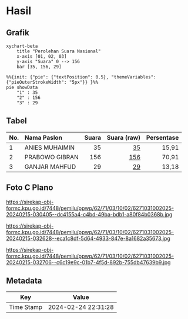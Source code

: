 # Hasil

## Grafik

```mermaid
xychart-beta
    title "Perolehan Suara Nasional"
    x-axis [01, 02, 03]
    y-axis "Suara" 0 --> 156
    bar [35, 156, 29]
```

```mermaid
%%{init: {"pie": {"textPosition": 0.5}, "themeVariables": {"pieOuterStrokeWidth": "5px"}} }%%
pie showData
    "1" : 35
    "2" : 156
    "3" : 29
```

## Tabel

| No. | Nama Paslon    | Suara | Suara (raw) | Persentase |
|:--- |:-------------- | -----:| -----------:| ----------:|
| 1   | ANIES MUHAIMIN | 35    | [35][p-1]   | 15,91      |
| 2   | PRABOWO GIBRAN | 156   | [156][p-2]  | 70,91      |
| 3   | GANJAR MAHFUD  | 29    | [29][p-3]   | 13,18      |


[p-1]: https://github.com/gigit-pemilu/pemilu-2024/blob/main/pilpres/hitung-suara/sub/62-kalimantan-tengah/sub/71-kota-palangkaraya/sub/03-jekan-raya/sub/1002-menteng/sub/025-tps/sub/paslon-1.txt
[p-2]: https://github.com/gigit-pemilu/pemilu-2024/blob/main/pilpres/hitung-suara/sub/62-kalimantan-tengah/sub/71-kota-palangkaraya/sub/03-jekan-raya/sub/1002-menteng/sub/025-tps/sub/paslon-2.txt
[p-3]: https://github.com/gigit-pemilu/pemilu-2024/blob/main/pilpres/hitung-suara/sub/62-kalimantan-tengah/sub/71-kota-palangkaraya/sub/03-jekan-raya/sub/1002-menteng/sub/025-tps/sub/paslon-3.txt

## Foto C Plano

https://sirekap-obj-formc.kpu.go.id/7448/pemilu/ppwp/62/71/03/10/02/6271031002025-20240215-030405--dc4155a4-c4bd-49ba-bdb1-a80f84b0368b.jpg

https://sirekap-obj-formc.kpu.go.id/7448/pemilu/ppwp/62/71/03/10/02/6271031002025-20240215-032628--eca1c8df-5d64-4933-847e-8a1682a35673.jpg

https://sirekap-obj-formc.kpu.go.id/7448/pemilu/ppwp/62/71/03/10/02/6271031002025-20240215-032706--c6c19e9c-01b7-4f5d-892b-755db47639b9.jpg


## Metadata

| Key        | Value               |
| ---------- | ------------------- |
| Time Stamp | 2024-02-24 22:31:28 |



